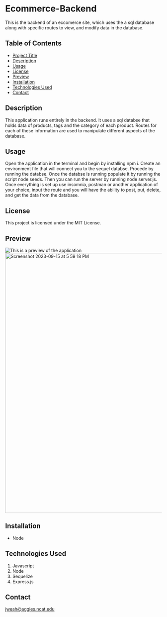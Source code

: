 # Ecommerce-Backend

This is the backend of an eccomerce site, which uses the a sql database along with specific routes to view, and modify data in the database.

## Table of Contents

- [Project Title](#project-title)
- [Description](#description)
- [Usage](#usage)
- [License](#license)
- [Preview](#preview)
- [Installation](#installation)
- [Technologies Used](#technologies-used)
- [Contact](#contact)

## Description

This application runs entirely in the backend. It uses a sql databse that holds data of products, tags and the category of each product. Routes for each of these information are used to manipulate different aspects of the database.

## Usage

Open the application in the terminal and begin by installing npm i. Create an environment file that will connect you to the sequel databse. Procede by running the databse. Once the databse is running populate it by running the script node seeds. Then you can run the server by running node server.js. Once everything is set up use insomnia, postman or another application of your choice, input the route and you will have the ability to post, put, delete, and get the data from the database.

## License

This project is licensed under the MIT License.

## Preview

![This is a preview of the application]()<img width="836" alt="Screenshot 2023-09-15 at 5 59 18 PM" src="https://github.com/jweah2385/ecommerce-backend/assets/134350647/da823c66-16a8-4309-b1a9-c95569259ff1">



## Installation

- Node

## Technologies Used

1. Javascript
2. Node
3. Sequelize
4. Express.js

## Contact

jweah@aggies.ncat.edu
